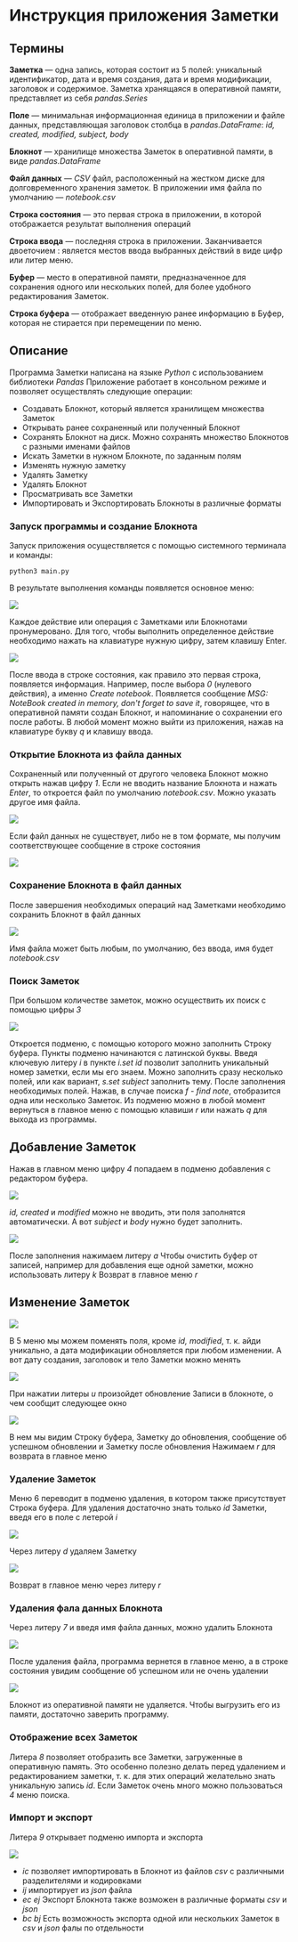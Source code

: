 # Инструкция приложения Заметки

## Термины

**Заметка** — одна запись, которая состоит из 5 полей: уникальный идентификатор, дата и время создания, дата и время модификации, заголовок и содержимое. Заметка хранящаяся в оперативной памяти, представляет из себя *pandas.Series*

**Поле** — минимальная информационная единица в приложении и файле данных, представляющая заголовок столбца в *pandas.DataFrame*: *id, created, modified, subject, body*

**Блокнот** — хранилище множества Заметок в оперативной памяти, в виде *pandas.DataFrame*

**Файл данных** — *CSV* файл, расположенный на жестком диске для долговременного хранения заметок. В приложении имя файла по умолчанию — *notebook.csv*

**Строка состояния** — это первая строка в приложении, в которой отображается результат выполнения операций

**Строка ввода** — последняя строка в приложении. Заканчивается двоеточием : является местов ввода выбранных действий в виде цифр или литер меню.

**Буфер** — место в оперативной памяти, предназначенное для сохранения одного или нескольких полей, для более удобного редактирования Заметок.

**Строка буфера** — отображает введенную ранее информацию в Буфер, которая не стирается при перемещении по меню.

## Описание

Программа Заметки написана на языке *Python* с использованием библиотеки *Pandas*
Приложение работает в консольном режиме и позволяет осуществлять следующие операции:

- Создавать Блокнот, который является хранилищем множества Заметок
- Открывать ранее сохраненный или полученный Блокнот
- Сохранять Блокнот на диск. Можно сохранять множество Блокнотов с разными именами файлов
- Искать Заметки в нужном Блокноте, по заданным полям
- Изменять нужную заметку
- Удалять Заметку
- Удалять Блокнот
- Просматривать все Заметки
- Импортировать и Экспортировать Блокноты в различные форматы

### Запуск программы и создание Блокнота

Запуск приложения осуществляется с помощью системного терминала и команды:

```
python3 main.py
```

В результате выполнения команды появляется основное меню:

<img src=pics/01.png>

Каждое действие или операция с Заметками или Блокнотами пронумеровано. Для того, чтобы выполнить определенное действие необходимо нажать на клавиатуре нужную цифру, затем клавишу Enter.

<img src=pics/02.png>

После ввода в строке состояния, как правило это первая строка, появляется информация.
Например, после выбора *0* (нулевого действия), а именно *Create notebook*. Появляется сообщение *MSG: NoteBook created in memory, don't forget to save it*, говорящее, что в оперативной памяти создан Блокнот, и напоминание о сохранении его после работы.
В любой момент можно выйти из приложения, нажав на клавиатуре букву *q* и клавишу ввода.

### Открытие Блокнота из файла данных

Сохраненный или полученный от другого человека Блокнот можно открыть нажав цифру *1*.
Если не вводить название Блокнота и нажать *Enter*, то откроется файл по умолчанию *notebook.csv*. Можно указать другое имя файла.

<img src=pics/11.png>

Если файл данных не существует, либо не в том формате, мы получим соответствующее сообщение в строке состояния

<img src=pics/12.png>

### Сохранение Блокнота в файл данных

После завершения необходимых операций над Заметками необходимо сохранить Блокнот в файл данных

<img src=pics/21.png>

Имя файла может быть любым, по умолчанию, без ввода, имя будет *notebook.csv*

### Поиск Заметок

При большом количестве заметок, можно осуществить их поиск с помощью цифры *3*

<img src=pics/31.png>

Откроется подменю, с помощью которого можно заполнить Строку буфера.
Пункты подменю начинаются с латинской буквы. Введя ключевую литеру *i* в пункте *i.set id* позволит заполнить уникальный номер заметки, если мы его знаем. Можно заполнить сразу несколько полей, или как вариант, *s.set subject* заполнить тему. После заполнения необходимых полей. Нажав, в случае поиска *f* - *find note*, отобразится одна или несколько Заметок.
Из подменю можно в любой момент вернуться в главное меню с помощью клавиши *r* или нажать *q* для выхода из программы.

## Добавление Заметок

Нажав в главном меню цифру *4* попадаем в подменю добавления с редактором буфера.

<img src=pics/41.png>

*id, created* и *modified* можно не вводить, эти поля заполнятся автоматически.
А вот *subject* и *body* нужно будет заполнить.

<img src=pics/42.png>

После заполнения нажимаем литеру *a*
Чтобы очистить буфер от записей, например для добавления еще одной заметки, можно использовать литеру *k*
Возврат в главное меню *r*

## Изменение Заметок

<img src=pics/51.png>

В 5 меню мы можем поменять поля, кроме *id, modified*, т. к. айди уникально, а дата модификации обновляется при любом изменении. А вот дату создания, заголовок и тело Заметки можно менять

<img src=pics/52.png>

При нажатии литеры *u* произойдет обновление Записи в блокноте, о чем сообщит следующее окно

<img src=pics/53.png>

В нем мы видим Строку буфера, Заметку до обновления, сообщение об успешном обновлении и Заметку после обновления
Нажимаем *r* для возврата в главное меню

### Удаление Заметок

Меню 6 переводит в подменю удаления, в котором также присутствует Строка буфера.
Для удаления достаточно знать только *id* Заметки, введя его в поле с летерой *i*

<img src=pics/61.png>

Через литеру *d* удаляем Заметку

<img src=pics/62.png>

Возврат в главное меню через литеру *r*

### Удаления фала данных Блокнота

Через литеру *7* и введя имя файла данных, можно удалить Блокнота

<img src=pics/71.png>

После удаления файла, программа вернется в главное меню, а в строке состояния увидим сообщение об успешном или не очень удалении

<img src=pics/72.png>

Блокнот из оперативной памяти не удаляется. Чтобы выгрузить его из памяти, достаточно заверить программу.

### Отображение всех Заметок

Литера *8* позволяет отобразить все Заметки, загруженные в оперативную память.
Это особенно полезно делать перед удалением и редактированием заметки, т. к. для этих операций желательно знать уникальную запись *id*. Если Заметок очень много можно пользоваться *4* меню поиска.

### Импорт и экспорт

Литера *9* открывает подменю импорта и экспорта

<img src=pics/91.png>

* *ic* позволяет импортировать в Блокнот из файлов *csv* с различными разделителями и кодировками
* *ij* импортирует из *json* файла
* *ec ej* Экспорт Блокнота также возможен в различные форматы *csv* и *json*
* *bc bj* Есть возможность экспорта одной или нескольких Заметок в *csv* и *json* фалы по отдельности
